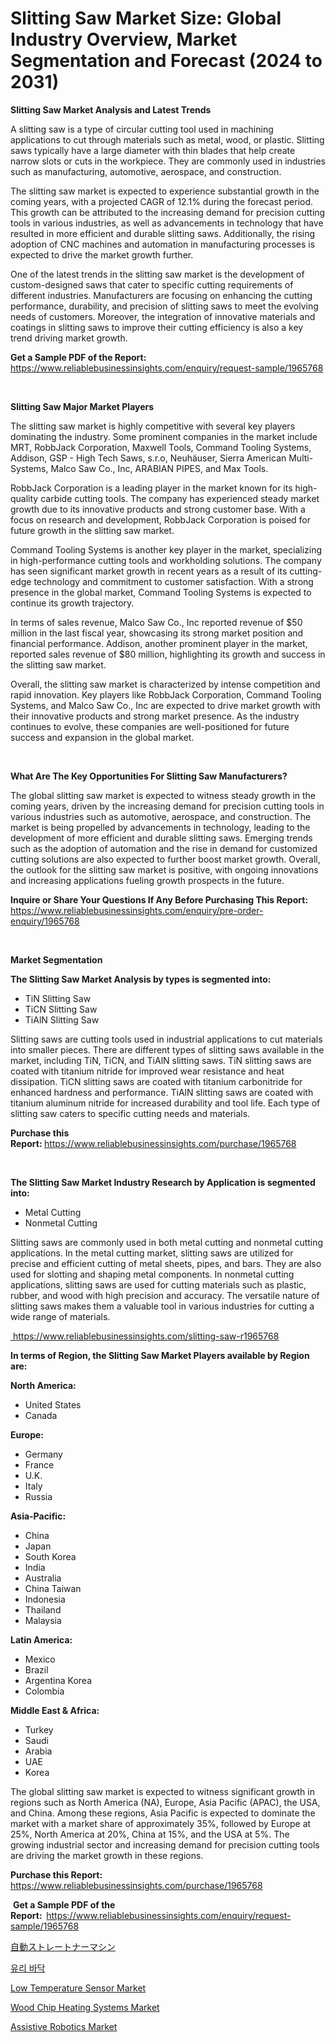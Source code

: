 <p><h1>Slitting Saw Market Size: Global Industry Overview, Market Segmentation and Forecast (2024 to 2031)</h1></p><p><strong>Slitting Saw Market Analysis and Latest Trends</strong></p>
<p><p>A slitting saw is a type of circular cutting tool used in machining applications to cut through materials such as metal, wood, or plastic. Slitting saws typically have a large diameter with thin blades that help create narrow slots or cuts in the workpiece. They are commonly used in industries such as manufacturing, automotive, aerospace, and construction.</p><p>The slitting saw market is expected to experience substantial growth in the coming years, with a projected CAGR of 12.1% during the forecast period. This growth can be attributed to the increasing demand for precision cutting tools in various industries, as well as advancements in technology that have resulted in more efficient and durable slitting saws. Additionally, the rising adoption of CNC machines and automation in manufacturing processes is expected to drive the market growth further.</p><p>One of the latest trends in the slitting saw market is the development of custom-designed saws that cater to specific cutting requirements of different industries. Manufacturers are focusing on enhancing the cutting performance, durability, and precision of slitting saws to meet the evolving needs of customers. Moreover, the integration of innovative materials and coatings in slitting saws to improve their cutting efficiency is also a key trend driving market growth.</p></p>
<p><strong>Get a Sample PDF of the Report:&nbsp;</strong> <a href="https://www.reliablebusinessinsights.com/enquiry/request-sample/1965768">https://www.reliablebusinessinsights.com/enquiry/request-sample/1965768</a></p>
<p>&nbsp;</p>
<p><strong>Slitting Saw Major Market Players</strong></p>
<p><p>The slitting saw market is highly competitive with several key players dominating the industry. Some prominent companies in the market include MRT, RobbJack Corporation, Maxwell Tools, Command Tooling Systems, Addison, GSP - High Tech Saws, s.r.o, Neuhäuser, Sierra American Multi-Systems, Malco Saw Co., Inc, ARABIAN PIPES, and Max Tools.</p><p>RobbJack Corporation is a leading player in the market known for its high-quality carbide cutting tools. The company has experienced steady market growth due to its innovative products and strong customer base. With a focus on research and development, RobbJack Corporation is poised for future growth in the slitting saw market.</p><p>Command Tooling Systems is another key player in the market, specializing in high-performance cutting tools and workholding solutions. The company has seen significant market growth in recent years as a result of its cutting-edge technology and commitment to customer satisfaction. With a strong presence in the global market, Command Tooling Systems is expected to continue its growth trajectory.</p><p>In terms of sales revenue, Malco Saw Co., Inc reported revenue of $50 million in the last fiscal year, showcasing its strong market position and financial performance. Addison, another prominent player in the market, reported sales revenue of $80 million, highlighting its growth and success in the slitting saw market.</p><p>Overall, the slitting saw market is characterized by intense competition and rapid innovation. Key players like RobbJack Corporation, Command Tooling Systems, and Malco Saw Co., Inc are expected to drive market growth with their innovative products and strong market presence. As the industry continues to evolve, these companies are well-positioned for future success and expansion in the global market.</p></p>
<p>&nbsp;</p>
<p><strong>What Are The Key Opportunities For Slitting Saw Manufacturers?</strong></p>
<p><p>The global slitting saw market is expected to witness steady growth in the coming years, driven by the increasing demand for precision cutting tools in various industries such as automotive, aerospace, and construction. The market is being propelled by advancements in technology, leading to the development of more efficient and durable slitting saws. Emerging trends such as the adoption of automation and the rise in demand for customized cutting solutions are also expected to further boost market growth. Overall, the outlook for the slitting saw market is positive, with ongoing innovations and increasing applications fueling growth prospects in the future.</p></p>
<p><strong>Inquire or Share Your Questions If Any Before Purchasing This Report:</strong> <a href="https://www.reliablebusinessinsights.com/enquiry/pre-order-enquiry/1965768">https://www.reliablebusinessinsights.com/enquiry/pre-order-enquiry/1965768</a></p>
<p>&nbsp;</p>
<p><strong>Market Segmentation</strong></p>
<p><strong>The Slitting Saw Market Analysis by types is segmented into:</strong></p>
<p><ul><li>TiN Slitting Saw</li><li>TiCN Slitting Saw</li><li>TiAlN Slitting Saw</li></ul></p>
<p><p>Slitting saws are cutting tools used in industrial applications to cut materials into smaller pieces. There are different types of slitting saws available in the market, including TiN, TiCN, and TiAlN slitting saws. TiN slitting saws are coated with titanium nitride for improved wear resistance and heat dissipation. TiCN slitting saws are coated with titanium carbonitride for enhanced hardness and performance. TiAlN slitting saws are coated with titanium aluminum nitride for increased durability and tool life. Each type of slitting saw caters to specific cutting needs and materials.</p></p>
<p><strong>Purchase this Report:&nbsp;</strong><a href="https://www.reliablebusinessinsights.com/purchase/1965768">https://www.reliablebusinessinsights.com/purchase/1965768</a></p>
<p>&nbsp;</p>
<p><strong>The Slitting Saw Market Industry Research by Application is segmented into:</strong></p>
<p><ul><li>Metal Cutting</li><li>Nonmetal Cutting</li></ul></p>
<p><p>Slitting saws are commonly used in both metal cutting and nonmetal cutting applications. In the metal cutting market, slitting saws are utilized for precise and efficient cutting of metal sheets, pipes, and bars. They are also used for slotting and shaping metal components. In nonmetal cutting applications, slitting saws are used for cutting materials such as plastic, rubber, and wood with high precision and accuracy. The versatile nature of slitting saws makes them a valuable tool in various industries for cutting a wide range of materials.</p></p>
<p><a href="https://www.reliablebusinessinsights.com/slitting-saw-r1965768">&nbsp;https://www.reliablebusinessinsights.com/slitting-saw-r1965768</a></p>
<p><strong>In terms of Region, the Slitting Saw Market Players available by Region are:</strong></p>
<p>
    <p> <strong> North America: </strong>
        <ul>
            <li>United States</li>
            <li>Canada</li>
        </ul>
        </p> 
    <p> <strong> Europe: </strong>
        <ul>
            <li>Germany</li>
            <li>France</li>
            <li>U.K.</li>
            <li>Italy</li>
            <li>Russia</li>
        </ul>
        </p> 
    <p> <strong> Asia-Pacific: </strong>
        <ul>
            <li>China</li>
            <li>Japan</li>
            <li>South Korea</li>
            <li>India</li>
            <li>Australia</li>
            <li>China Taiwan</li>
            <li>Indonesia</li>
            <li>Thailand</li>
            <li>Malaysia</li>
        </ul>
        </p> 
    <p> <strong> Latin America: </strong>
        <ul>
            <li>Mexico</li>
            <li>Brazil</li>
            <li>Argentina Korea</li>
            <li>Colombia</li>
        </ul>
        </p> 
    <p> <strong> Middle East & Africa: </strong>
        <ul>
            <li>Turkey</li>
            <li>Saudi</li>
            <li>Arabia</li>
            <li>UAE</li>
            <li>Korea</li>
        </ul>
    </p>
    </p>
<p><p>The global slitting saw market is expected to witness significant growth in regions such as North America (NA), Europe, Asia Pacific (APAC), the USA, and China. Among these regions, Asia Pacific is expected to dominate the market with a market share of approximately 35%, followed by Europe at 25%, North America at 20%, China at 15%, and the USA at 5%. The growing industrial sector and increasing demand for precision cutting tools are driving the market growth in these regions.</p></p>
<p><strong>Purchase this Report: </strong><a href="https://www.reliablebusinessinsights.com/purchase/1965768">https://www.reliablebusinessinsights.com/purchase/1965768</a></p>
<p>&nbsp;<strong>Get a Sample PDF of the Report:&nbsp;&nbsp;</strong><a href="https://www.reliablebusinessinsights.com/enquiry/request-sample/1965768">https://www.reliablebusinessinsights.com/enquiry/request-sample/1965768</a></p>
<p><strong></strong></p>
<p><p><a href="https://github.com/DwightHuels1/Market-Research-Report-List-1/blob/main/6814917159040.md">自動ストレートナーマシン</a></p><p><a href="https://github.com/ConstantinVon/Market-Research-Report-List-1/blob/main/7991912170587.md">유리 바닥</a></p><p><a href="https://github.com/ockatxef85/Market-Research-Report-List-1/blob/main/low-temperature-sensor-market.md">Low Temperature Sensor Market</a></p><p><a href="https://issuu.com/reportprime-2/docs/wood-chip-heating-systems-market-size-2030.pptx">Wood Chip Heating Systems Market</a></p><p><a href="https://github.com/khlifeservices/Market-Research-Report-List-1/blob/main/assistive-robotics-market.md">Assistive Robotics Market</a></p></p>